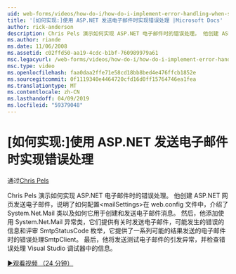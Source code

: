 ```yaml
---
uid: web-forms/videos/how-do-i/how-do-i-implement-error-handling-when-sending-email-with-aspnet
title: '[如何实现:]使用 ASP.NET 发送电子邮件时实现错误处理 |Microsoft Docs'
author: rick-anderson
description: Chris Pels 演示如何实现 ASP.NET 电子邮件时的错误处理。 他创建 ASP.NET 网页发送电子邮件，显示了如何配置和 lt....
ms.author: riande
ms.date: 11/06/2008
ms.assetid: c02ffd50-aa19-4cdc-b1bf-760989979a61
msc.legacyurl: /web-forms/videos/how-do-i/how-do-i-implement-error-handling-when-sending-email-with-aspnet
msc.type: video
ms.openlocfilehash: faa0daa2ffe71e58cd18bb8bed4e476ffcb1852e
ms.sourcegitcommit: 0f1119340e4464720cfd16d0ff15764746ea1fea
ms.translationtype: MT
ms.contentlocale: zh-CN
ms.lasthandoff: 04/09/2019
ms.locfileid: "59379048"
---
```

# <a name="how-do-i-implement-error-handling-when-sending-email-with-aspnet"></a>[如何实现:]使用 ASP.NET 发送电子邮件时实现错误处理

通过[Chris Pels](https://twitter.com/chrispels)

Chris Pels 演示如何实现 ASP.NET 电子邮件时的错误处理。 他创建 ASP.NET 网页发送电子邮件，说明了如何配置&lt;mailSettings&gt;在 web.config 文件中，介绍了 System.Net.Mail 类以及如何它用于创建和发送电子邮件消息。 然后，他添加使用 System.Net.Mail 异常类，它们提供有关时发送电子邮件，可能发生的错误的信息和评审 SmtpStatusCode 枚举，它提供了一系列可能的结果发送的电子邮件时的错误处理SmtpClient。 最后，他将发送测试电子邮件的引发异常，并检查错误处理 Visual Studio 调试器中的信息。

[&#9654;观看视频 （24 分钟）](https://channel9.msdn.com/Blogs/ASP-NET-Site-Videos/how-do-i-implement-error-handling-when-sending-email-with-aspnet)
